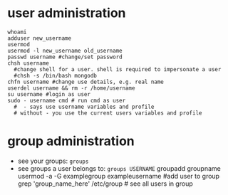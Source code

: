 # user administration
```
whoami
adduser new_username
usermod
usermod -l new_username old_username
passwd username #change/set password
chsh username
  #change shell for a user. shell is required to impersonate a user
  #chsh -s /bin/bash mongodb
chfn username #change use details, e.g. real name
userdel username && rm -r /home/username
su username #login as user
sudo - username cmd # run cmd as user
  #  - says use username variables and profile
  # without - you use the current users variables and profile
```

# group administration
- see your groups: `groups`
- see groups a user belongs to: `groups USERNAME`
groupadd groupname
usermod -a -G examplegroup exampleusername #add user to group
grep 'group_name_here' /etc/group # see all users in group
